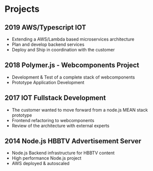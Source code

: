 # Projects

## 2019 AWS/Typescript IOT 

* Extending a AWS/Lambda based microservices architecture
* Plan and develop backend services
* Deploy and Ship in coordination with the customer 

## 2018 Polymer.js - Webcomponents Project

* Development & Test of a complete stack of webcomponents
* Prototype Application Development

## 2017 IOT Fullstack Development

* The customer wanted to move forward from a node.js MEAN stack prototype
* Frontend refactoring to webcomponents  
* Review of the architecture with external experts

## 2014 Node.js HBBTV Advertisement Server

* Node.js Backend infrastructure for HBBTV content 
* High performance Node.js project 
* AWS deployed & autoscaled

